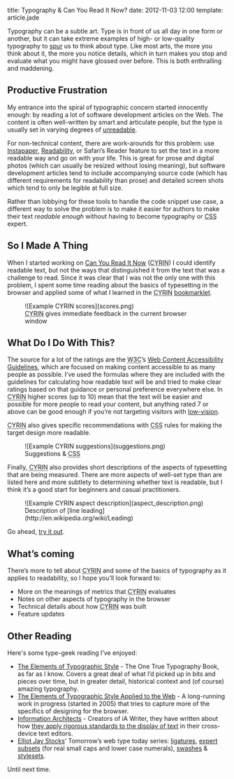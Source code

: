 title: Typography & Can You Read It&nbsp;Now?
date: 2012-11-03 12:00
template: article.jade

Typography can be a subtle art. Type is in front of us all day in one form or another, but it can take extreme examples of high- or low-quality typography to [spur](http://www.typographydeconstructed.com/spur/) us to think about type. Like most arts, the more you think about it, the more you notice details, which in turn makes you stop and evaluate what you might have glossed over before. This is both enthralling and maddening.


## Productive Frustration

My entrance into the spiral of typographic concern started innocently enough: by reading a lot of software development articles on the Web. The content is often well-written by smart and articulate people, but the type is usually set in varying degrees of [unreadable](http://en.wikipedia.org/wiki/Readability).

For non-technical content, there are work-arounds for this problem: use [Instapaper](http://instapaper.com), [Readability](http://readability.com), or Safari&rsquo;s Reader feature to set the text in a more readable way and go on with your life. This is great for prose and digital photos (which can usually be resized without losing meaning), but software development articles tend to include accompanying source code (which has different requirements for readability than prose) and detailed screen shots which tend to only be legible at full size.

Rather than lobbying for these tools to handle the code snippet use case, a different way to solve the problem is to make it easier for authors to make their text *readable enough* without having to become typography or <abbr title="Cascading Style Sheets">CSS</abbr> expert.


## So I Made A Thing

When I started working on [Can You Read It Now](http://canyoureaditnow.com) (<abbr title="Can You Read It Now">CYRIN</abbr>) I could identify readable text, but not the ways that distinguished it from the text that was a challenge to read. Since it was clear that I was not the only one with this problem, I spent some time reading about the basics of typesetting in the browser and applied some of what I learned in the <abbr title="Can You Read It Now">CYRIN</abbr> [bookmarklet](http://en.wikipedia.org/wiki/Bookmarklet).

<figure>
![Example CYRIN scores](scores.png)
<figcaption><abbr title="Can You Read It Now">CYRIN</abbr> gives immediate feedback in the current browser window</figcaption>
</figure>


## What Do I Do With This?

The source for a lot of the ratings are the <abbr title="World Wide Web Consortium">W3C</abbr>&rsquo;s [Web Content Accessibility Guidelines](http://www.w3.org/WAI/intro/wcag.php), which are focused on making content accessible to as many people as possible. I&rsquo;ve used the formulas where they are included with the guidelines for calculating how readable text will be and tried to make clear ratings based on that guidance or personal preference everywhere else. In <abbr title="Can You Read It Now">CYRIN</abbr> higher scores (up to 10) mean that the text will be easier and possible for more people to read your content, but anything rated 7 or above can be good enough if you&rsquo;re not targeting visitors with [low-vision](http://en.wikipedia.org/wiki/Low_vision).

<abbr title="Can You Read It Now">CYRIN</abbr> also gives specific recommendations with <abbr title="Cascading Style Sheets">CSS</abbr> rules for making the target design more readable.

<figure>
![Example CYRIN suggestions](suggestions.png)
<figcaption>Suggestions & <abbr title="Cascading Style Sheets">CSS</abbr></figcaption>
</figure>

Finally, <abbr title="Can You Read It Now">CYRIN</abbr> also provides short descriptions of the aspects of typesetting that are being measured. There are more aspects of well-set type than are listed here and more subtlety to determining whether text is readable, but I think it&rsquo;s a good start for beginners and casual practitioners.

<figure>
![Example CYRIN aspect description](aspect_description.png)
<figcaption>Description of [line leading](http://en.wikipedia.org/wiki/Leading)</figcaption>
</figure>

Go ahead, [try it out](http://canyoureaditnow.com).


## What&rsquo;s coming

There&rsquo;s more to tell about <abbr title="Can You Read It Now">CYRIN</abbr> and some of the basics of typography as it applies to readability, so I hope you&rsquo;ll look forward to:

* More on the meanings of metrics that <abbr title="Can You Read It Now">CYRIN</abbr> evaluates
* Notes on other aspects of typography in the browser
* Technical details about how <abbr title="Can You Read It Now">CYRIN</abbr> was built
* Feature updates


## Other Reading

Here's some type-geek reading I&rsquo;ve enjoyed:

* [The Elements of Typographic Style](http://en.wikipedia.org/wiki/The_Elements_of_Typographic_Style) - The One True Typography Book, as far as I know. Covers a great deal of what I&rsquo;d picked up in bits and pieces over time, but in greater detail, historical context and (of course) amazing typography.
* [The Elements of Typographic Style Applied to the Web](http://webtypography.net/) - A long-running work in progress (started in 2005) that tries to capture more of the specifics of designing for the browser.
* [Information Architects](http://informationarchitects.net/blog/) - Creators of iA Writer, they have written about how [they apply rigorous standards to the display of text](http://informationarchitects.net/blog/responsive-typography-the-basics/) in their cross-device text editors.
* [Elliot Jay Stocks](http://elliotjaystocks.com/)&rsquo; Tomorrow&rsquo;s web type today series: [ligatures](http://elliotjaystocks.com/blog/the-fine-flourish-of-the-ligature/), [expert subsets](http://elliotjaystocks.com/blog/expert-subsets-for-css-in-123/) (for real small caps and lower case numerals), [swashes](http://elliotjaystocks.com/blog/say-it-with-a-swash/) & [stylesets](http://elliotjaystocks.com/blog/stylesets/).

Until next time.